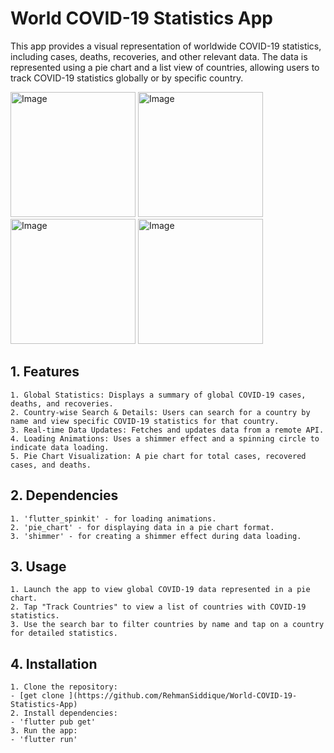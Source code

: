 #  World COVID-19 Statistics App
This app provides a visual representation of worldwide COVID-19 statistics, including cases, deaths, recoveries, and other relevant data. The data is represented using a pie chart and a list view of countries, allowing users to track COVID-19 statistics globally or by specific country.

<img src="https://github.com/user-attachments/assets/79fc602e-d97d-4f73-81db-0b015f5bcdd1" alt="Image" width="200"  />
<img src="https://github.com/user-attachments/assets/ff0afb2e-91f8-4687-b951-498240a14461" alt="Image" width="200"  />
<img src="https://github.com/user-attachments/assets/85ecf009-cb0d-45e2-aa7f-28208cfc9cfa" alt="Image" width="200"  />
<img src="https://github.com/user-attachments/assets/cbac7e29-479e-4b03-b1a7-29cc784837e1" alt="Image" width="200"  />

##  1. Features
    1. Global Statistics: Displays a summary of global COVID-19 cases, deaths, and recoveries.
    2. Country-wise Search & Details: Users can search for a country by name and view specific COVID-19 statistics for that country.
    3. Real-time Data Updates: Fetches and updates data from a remote API.
    4. Loading Animations: Uses a shimmer effect and a spinning circle to indicate data loading.
    5. Pie Chart Visualization: A pie chart for total cases, recovered cases, and deaths.

##  2. Dependencies
    1. 'flutter_spinkit' - for loading animations.
    2. 'pie_chart' - for displaying data in a pie chart format.
    3. 'shimmer' - for creating a shimmer effect during data loading.
    
##  3. Usage
    1. Launch the app to view global COVID-19 data represented in a pie chart.
    2. Tap "Track Countries" to view a list of countries with COVID-19 statistics.
    3. Use the search bar to filter countries by name and tap on a country for detailed statistics.

##  4. Installation
    1. Clone the repository:
    - [get clone ](https://github.com/RehmanSiddique/World-COVID-19-Statistics-App)
    2. Install dependencies:
    - 'flutter pub get'
    3. Run the app:
    - 'flutter run' 
